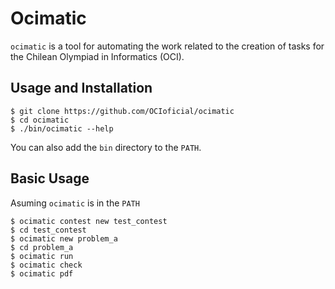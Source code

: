 Ocimatic
========

`ocimatic` is a tool for automating the work related to the creation of tasks for the Chilean Olympiad in Informatics (OCI).

Usage and Installation
------------------
```
$ git clone https://github.com/OCIoficial/ocimatic
$ cd ocimatic
$ ./bin/ocimatic --help
```

You can also add the `bin` directory to the `PATH`.

Basic Usage
----------
Asuming `ocimatic` is in the `PATH`

```
$ ocimatic contest new test_contest
$ cd test_contest
$ ocimatic new problem_a
$ cd problem_a
$ ocimatic run
$ ocimatic check
$ ocimatic pdf
```

